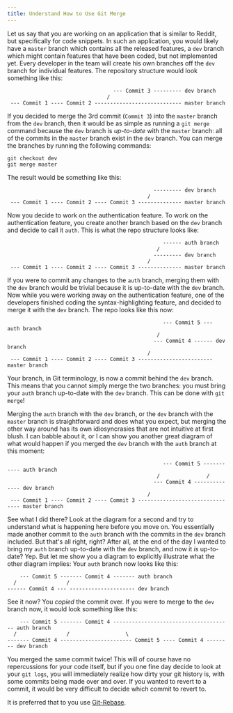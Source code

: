 ```yaml
---
title: Understand How to Use Git Merge
---
```

Let us say that you are working on an application that is similar to Reddit, but specifically for code snippets. In such an application, you would likely have a `master` branch which contains all the released features, a `dev` branch which might contain features that have been coded, but not implemented yet. Every developer in the team will create his own branches off the `dev` branch for individual features. The repository structure would look something like this:

                                      --- Commit 3 --------- dev branch 
                                    /
     --- Commit 1 ---- Commit 2 ---------------------------- master branch

If you decided to merge the 3rd commit (`Commit 3`) into the `master` branch from the `dev` branch, then it would be as simple as running a `git merge` command because the `dev` branch is _up-to-date_ with the `master` branch: all of the commits in the `master` branch exist in the `dev` branch. You can merge the branches by running the following commands:  

    git checkout dev
    git merge master

The result would be something like this:

                                                   --------- dev branch 
                                                 /
     --- Commit 1 ---- Commit 2 ---- Commit 3 -------------- master branch

Now you decide to work on the authentication feature. To work on the authentication feature, you create another branch based on the `dev` branch and decide to call it `auth`. This is what the repo structure looks like:

                                                      ------ auth branch
                                                    /
                                                   --------- dev branch 
                                                 /
     --- Commit 1 ---- Commit 2 ---- Commit 3 -------------- master branch

If you were to commit any changes to the `auth` branch, merging them with the `dev` branch would be trivial because it is up-to-date with the `dev` branch. Now while you were working away on the authentication feature, one of the developers finished coding the syntax-highlighting feature, and decided to merge it with the `dev` branch. The repo looks like this now:

                                                      --- Commit 5 --- auth branch
                                                    /
                                                   --- Commit 4 ------ dev branch 
                                                 /
     --- Commit 1 ---- Commit 2 ---- Commit 3 ------------------------ master branch

Your branch, in Git terminology, is now a commit behind the `dev` branch. This means that you cannot simply merge the two branches: you must bring your `auth` branch up-to-date with the `dev` branch. This can be done with `git merge`!

Merging the `auth` branch with the `dev` branch, or the `dev` branch with the `master` branch is straightforward and does what you expect, but merging the other way around has its own idiosyncrasies that are not intuitive at first blush. I can babble about it, or I can show you another great diagram of what would happen if you merged the `dev` branch with the `auth` branch at this moment:

                                                      --- Commit 5 ----------- auth branch
                                                    /               /
                                                   --- Commit 4 -------------- dev branch 
                                                 /
     --- Commit 1 ---- Commit 2 ---- Commit 3 -------------------------------- master branch

See what I did there? Look at the diagram for a second and try to understand what is happening here before you move on. You essentially made another commit to the `auth` branch with the commits in the `dev` branch included. But that's all right, right? After all, at the end of the day I wanted to bring my `auth` branch up-to-date with the `dev` branch, and now it _is_ up-to-date? Yep. But let me show you a diagram to explicitly illustrate what the other diagram implies: Your `auth` branch now looks like this:

        --- Commit 5 ------- Commit 4 ------- auth branch
      /                /
    ------ Commit 4 --- --------------------- dev branch

See it now? You _copied_ the commit over. If you were to merge to the `dev` branch now, it would look something like this:

        --- Commit 5 ------- Commit 4 -------------------------------------- auth branch
      /                /                  \
    ------- Commit 4 ----------------------- Commit 5 ---- Commit 4 -------- dev branch

You merged the same commit twice! This will of course have no repercussions for your code itself, but if you one fine day decide to look at your `git logs`, you will immediately realize how dirty your git history is, with some commits being made over and over. If you wanted to revert to a commit, it would be very difficult to decide which commit to revert to.

It is preferred that to you use <a href='http://forum.freecodecamp.com/t/how-to-use-git-rebase/13226' target='_blank' rel='nofollow'>Git-Rebase</a>.